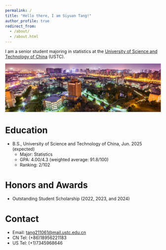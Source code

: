 ```yaml
---
permalink: /
title: "Hello there, I am Siyuan Tang!"
author_profile: true
redirect_from: 
  - /about/
  - /about.html
---
```


I am a senior student majoring in statistics at the [University of Science and Technology of China](https://en.ustc.edu.cn/) (USTC).

![USTC night view.](images/en.ustc.edu.cn.jpeg)

Education
======
* B.S., University of Science and Technology of China, Jun. 2025 (expected)
  *  Major: Statistics
  *  GPA: 4.00/4.3 (weighted average: 91.8/100)
  *  Ranking: 2/102

Honors and Awards
======
* Outstanding Student Scholarship (2022, 2023, and 2024)

Contact
======
* Email: tang211061@mail.ustc.edu.cn
* CN Tel: (+86)18956221183
* US Tel: (+1)7345968646

